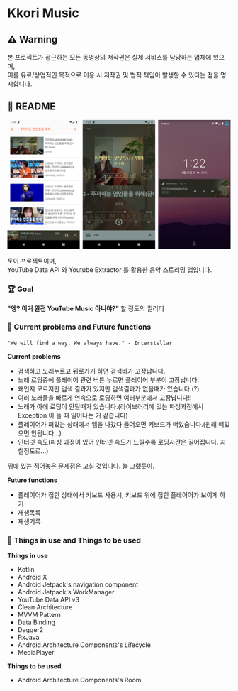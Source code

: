 # Kkori Music

## ⚠ Warning

본 프로젝트가 접근하는 모든 동영상의 저작권은 실제 서비스를 담당하는 업체에 있으며,  
이를 유료/상업적인 목적으로 이용 시 저작권 및 법적 책임이 발생할 수 있다는 점을 명시합니다.

## 📄 README

![스크린샷](img/screenshot.png)

토이 프로젝트이며,  
YouTube Data API 와 Youtube Extractor 를 활용한 음악 스트리밍 앱입니다.

### 🏆 Goal

**"엥? 이거 완전 YouTube Music 아니야?"** 할 정도의 퀼리티  

### 🚧 Current problems and Future functions

```"We will find a way. We always have." - Interstellar``` 

****Current problems****  
* 검색하고 노래누르고 뒤로가기 하면 검색바가 고장납니다.
* 노래 로딩중에 플레이어 관련 버튼 누르면 플레이어 부분이 고장납니다.
* 왜인지 모르지만 검색 결과가 있지만 검색결과가 없을때가 있습니다.(?)
* 여러 노래들을 빠르게 연속으로 로딩하면 여러부분에서 고장납니다!!
* 노래가 아에 로딩이 안될때가 있습니다.(라이브러리에 있는 파싱과정에서 Exception 이 뜰 때 일어나는 거 같습니다)
* 플레이어가 펴있는 상태에서 앱을 나갔다 들어오면 키보드가 떠있습니다.(원래 떠있으면 안됩니다...)
* 인터넷 속도(파싱 과정이 있어 인터넷 속도가 느릴수록 로딩시간은 길어집니다. 지칠정도로...)

위에 있는 적어놓은 문제점은 고칠 것입니다. 늘 그랬듯이.

****Future functions****  
* 플레이어가 접힌 상태에서 키보드 사용시, 키보드 위에 접힌 플레이어가 보이게 하기
* 재생목록
* 재생기록

### 🚀 Things in use and Things to be used

****Things in use****  
* Kotlin
* Android X
* Android Jetpack's navigation component
* Android Jetpack's WorkManager
* YouTube Data API v3
* Clean Architecture
* MVVM Pattern
* Data Binding
* Dagger2
* RxJava
* Android Architecture Components's Lifecycle
* MediaPlayer

****Things to be used****  
* Android Architecture Components's Room